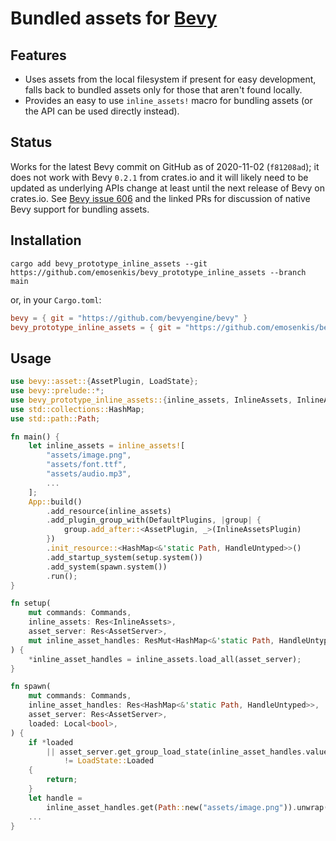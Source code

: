 # Bundled assets for [Bevy](https://github.com/bevyengine/bevy)

## Features

- Uses assets from the local filesystem if present for easy development, falls
  back to bundled assets only for those that aren't found locally.
- Provides an easy to use `inline_assets!` macro for bundling assets (or the
  API can be used directly instead).

## Status

Works for the latest Bevy commit on GitHub as of 2020-11-02 (`f81208ad`); it
does not work with Bevy `0.2.1` from crates.io and it will likely need to be
updated as underlying APIs change at least until the next release of Bevy on
crates.io. See [Bevy issue 606](https://github.com/bevyengine/bevy/issues/606)
and the linked PRs for discussion of native Bevy support for bundling assets.

## Installation

``` shell
cargo add bevy_prototype_inline_assets --git https://github.com/emosenkis/bevy_prototype_inline_assets --branch main
```

or, in your `Cargo.toml`:

``` toml
bevy = { git = "https://github.com/bevyengine/bevy" }
bevy_prototype_inline_assets = { git = "https://github.com/emosenkis/bevy_prototype_inline_assets", branch = "main" }
```

## Usage

``` rust
use bevy::asset::{AssetPlugin, LoadState};
use bevy::prelude::*;
use bevy_prototype_inline_assets::{inline_assets, InlineAssets, InlineAssetsPlugin};
use std::collections::HashMap;
use std::path::Path;

fn main() {
    let inline_assets = inline_assets![
        "assets/image.png",
        "assets/font.ttf",
        "assets/audio.mp3",
        ...
    ];
    App::build()
        .add_resource(inline_assets)
        .add_plugin_group_with(DefaultPlugins, |group| {
            group.add_after::<AssetPlugin, _>(InlineAssetsPlugin)
        })
        .init_resource::<HashMap<&'static Path, HandleUntyped>>()
        .add_startup_system(setup.system())
        .add_system(spawn.system())
        .run();
}

fn setup(
    mut commands: Commands,
    inline_assets: Res<InlineAssets>,
    asset_server: Res<AssetServer>,
    mut inline_asset_handles: ResMut<HashMap<&'static Path, HandleUntyped>>,
) {
    *inline_asset_handles = inline_assets.load_all(asset_server);
}

fn spawn(
    mut commands: Commands,
    inline_asset_handles: Res<HashMap<&'static Path, HandleUntyped>>,
    asset_server: Res<AssetServer>,
    loaded: Local<bool>,
) {
    if *loaded
        || asset_server.get_group_load_state(inline_asset_handles.values().map(|h| h.id))
            != LoadState::Loaded
    {
        return;
    }
    let handle =
        inline_asset_handles.get(Path::new("assets/image.png")).unwrap().clone().typed();
    ...
}
```
